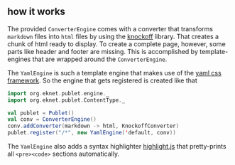 ## how it works

The provided `ConverterEngine` comes with a converter that transforms `markdown` files
into `html` files by using the [knockoff](http://tristanjuricek.com/knockoff/) library.
That creates a chunk of html ready to display. To create a complete page, however, some
parts like header and footer are missing. This is accomplished by template-engines that
are wrapped around the `ConverterEngine`.

The `YamlEngine` is such a template engine that makes use of the [yaml css
framework](http://www.yaml.de). So the engine that gets registered is created like
that

```scala
import org.eknet.publet.engine._
import org.eknet.publet.ContentType._

val publet = Publet()
val conv = ConverterEngine()
conv.addConverter(markdown -> html, KnockoffConverter)
publet.register("/*", new YamlEngine('default, conv))
```

The `YamlEngine` also adds a syntax highlighter [highlight.js](http://softwaremaniacs.org/soft/highlight/en/)
that pretty-prints all `<pre><code>` sections automatically.